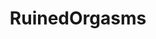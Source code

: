 ---
title: RuinedOrgasms
crosslinks:
- Pain
- SashaFoxx
- Cuckold
- Serina
- chastity
- GAYRUINEDORGASMS
- 60fpsporn
- NSFW411
- ShinyPorn
- orgasmcontrol
- AriaAlexander
- realitydicks
- NSFW_GIF
- PornDeBarry
- traps
- missdollyleigh
- HoldingIt
- RuinedFemaleOrgasms
- orgasmiccontractions
---
